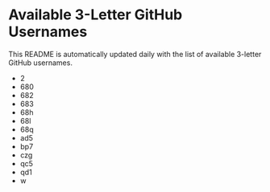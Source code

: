 # Available 3-Letter GitHub Usernames

This README is automatically updated daily with the list of available 3-letter GitHub usernames.

- 2
- 680
- 682
- 683
- 68h
- 68l
- 68q
- ad5
- bp7
- czg
- qc5
- qd1
- w
